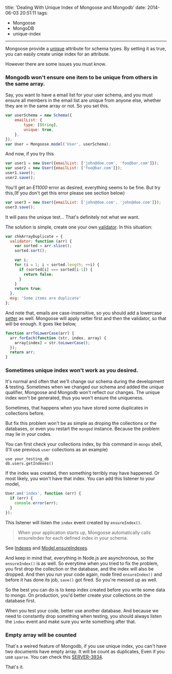 title: 'Dealing With Unique Index of Mongoose and Mongodb'
date: 2014-06-03 20:51:11
tags:
- Mongoose
- MongoDB
- unique-index
---
Mongoose provide a [unique](http://mongoosejs.com/docs/api.html#schematype_SchemaType-unique) attribute for schema types. By setting it as true, you can easily create uniqe index for an attribute.

However there are some issues you must know.

### Mongodb won't ensure one item to be unique from others in the same array.

Say, you want to have a email list for your user schema, and you must ensure all members in the email list are unique from anyone else, whether they are in the same array or not.
So you set this.

~~~javascript
var userSchema = new Schema({
    emailList: {
        type: [String],
        unique: true,
    },
});
var User = Mongoose.model('User', userSchema);
~~~

And now, if you try this
~~~javascript
var user1 = new User({emailList: ['john@doe.com', 'foo@bar.com']});
var user2 = new User({emailList: ['foo@bar.com']});
user1.save();
user2.save();
~~~
You'll get an *E11000* error as desired, everything seems to be fine. But try this,(If you don't get this error please see section below)

~~~javascript
var user3 = new User({emailList: ['john@doe.com', 'john@doe.com']});
user3.save();
~~~
It will pass the unique test... That's definitely not what we want.

The solution is simple, create one your own [validator](http://mongoosejs.com/docs/api.html#schematype_SchemaType-validate). In this situation:
~~~javascript
var chkArrayDuplicate = {
  validator: function (arr) {
    var sorted = arr.slice();
    sorted.sort();

    var i;
    for (i = 1; i < sorted.length; ++i) {
      if (sorted[i] === sorted[i-1]) {
        return false;
      }
    }
    return true;
  },
  msg: 'Some items are duplicate'
};
~~~

And note that, emails are case-insensitive, so you should add a lowercase [setter](http://mongoosejs.com/docs/api.html#schematype_SchemaType-set) as well. Mongoose will apply setter first and then the validator, so that will be enough. It goes like below,
~~~javascript
function arrToLowerCase(arr) {
  arr.forEach(function (str, index, array) {
    array[index] = str.toLowerCase();
  });
  return arr;
}
~~~

###  Sometimes unique index won't work as you desired.

It's normal and often that we'll change our schema during the development & testing. Sometimes when we changed our schema and added the unique qualifier, Mongoose and Mongodb won't reflect our changes. The unique index won't be generated, thus you won't ensure the uniqueness.

Sometimes, that happens when you have stored some duplicates in collections before.

But fix this problem won't be as simple as droping the collections or the databases, or even you restart the `mongod` instance. Because the problem may lie in your codes.

You can first check your collections index, by this command in `mongo` shell, (I'll use previous `user` collections as an example)

    use your_testing_db
    db.users.getIndexes()

If the index was created, then something terribly may have happened. Or most likely, you won't have that index. You can add this listener to your model,

~~~javascript
User.on('index', function (err) {
  if (err) {
    console.error(err);
  }
});
~~~

This listener will listen the `index` event created by `ensureIndex()`. 

>When your application starts up, Mongoose automatically calls ensureIndex for each defined index in your schema.

See [Indexes](http://mongoosejs.com/docs/guide.html#indexes) and [Model.ensureIndexes](http://mongoosejs.com/docs/api.html#model_Model.ensureIndexes).

And keep in mind that, everything in Node.js are asynchronous, so the `ensureIndex()` is as well. So everytime when you tried to fix the problem, you first drop the collection or the database, and the index will also be dropped. And then you run your code again, node fired `ensureIndex()` and before it has done its job, `save()` got fired. So you're messed up as well.

So the best you can do is to keep index created before you write some data to mongo. On production, you'd better create your collections on the database first.

When you test your code, better use another database. And because we need to constantly drop something when testing, you should always listen the `index` event and make sure you write something after that.

### Empty array will be counted

That's a weired feature of Mongodb, if you use unique index, you can't have two documents have empty array. It will be count as duplicates, Even if you use `sparse`. You can check this [SERVER-3934](https://jira.mongodb.org/browse/SERVER-3934).

That's it.
